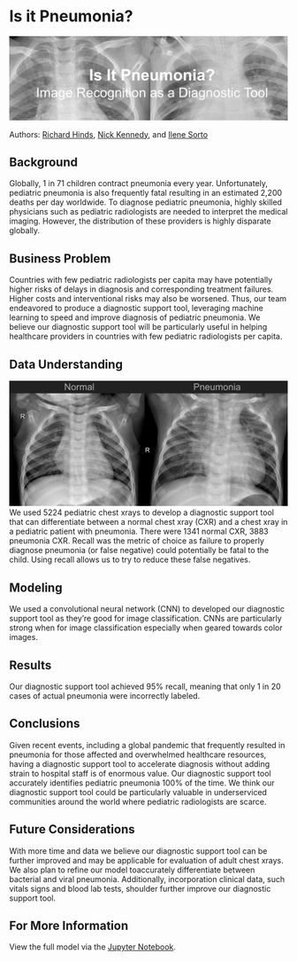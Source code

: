 # Is it Pneumonia?

![image](https://github.com/RH3421/Project-4/blob/main/Images/Header.png)

Authors:  [Richard Hinds](https://github.com/RH3421), [Nick Kennedy](https://github.com/nikennedy), and [Ilene Sorto](https://github.com/ileneee)

## Background
Globally, 1 in 71 children contract pneumonia every year. Unfortunately, pediatric pneumonia is also frequently fatal resulting in an estimated 2,200 deaths per day worldwide. To diagnose pediatric pneumonia, highly skilled physicians such as pediatric radiologists are needed to interpret the medical imaging. However, the distribution of these providers is highly disparate globally. 

## Business Problem
Countries with few pediatric radiologists per capita may have potentially higher risks of delays in diagnosis and corresponding treatment failures. Higher costs and interventional risks may also be worsened. Thus, our team endeavored to produce a diagnostic support tool, leveraging machine learning to speed and improve diagnosis of pediatric pneumonia. We believe our diagnostic support tool will be particularly useful in helping healthcare providers in countries with few pediatric radiologists per capita.

## Data Understanding
![image](https://github.com/RH3421/Project-4/blob/main/Images/Normal%20v%20PNA%20CXR.png)
We used 5224 pediatric chest xrays to develop a diagnostic support tool that can differentiate between a normal chest xray (CXR) and a chest xray in a pediatric patient with pneumonia. There were 1341 normal CXR, 3883 pneumonia CXR. Recall was the metric of choice as failure to properly diagnose pneumonia (or false negative) could potentially be fatal to the child. Using recall allows us to try to reduce these false negatives.

## Modeling
We used a convolutional neural network (CNN) to developed our diagnostic support tool as they’re good for image classification. CNNs are particularly strong when for image classification especially when geared towards color images.

## Results
Our diagnostic support tool achieved 95% recall, meaning that only 1 in 20 cases of actual pneumonia were incorrectly labeled.

## Conclusions
Given recent events, including a global pandemic that frequently resulted in pneumonia for those affected and overwhelmed healthcare resources, having a diagnostic support tool to accelerate diagnosis without adding strain to hospital staff is of enormous value. Our diagnostic support tool accurately identifies pediatric pneumonia 100% of the time. We think our diagnostic support tool could be particularly valuable in underserviced communities around the world where pediatric radiologists are scarce.

## Future Considerations
With more time and data we believe our diagnostic support tool can be further improved and may be applicable for evaluation of adult chest xrays. We also plan to refine our model toaccurately differentiate between bacterial and viral pneumonia. Additionally, incorporation clinical data, such vitals signs and blood lab tests, shoulder further improve our diagnostic support tool.

## For More Information
View the full model via the [Jupyter Notebook](https://github.com/RH3421/Project-4/blob/main/Main_Notebook.ipynb).


